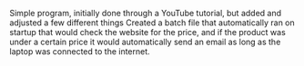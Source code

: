 Simple program, initially done through a YouTube tutorial, but added and adjusted a few different things
Created a batch file that automatically ran on startup that would check the website for the price, and if the product was under a certain price it would automatically send an email as long as the laptop was connected to the internet. 
